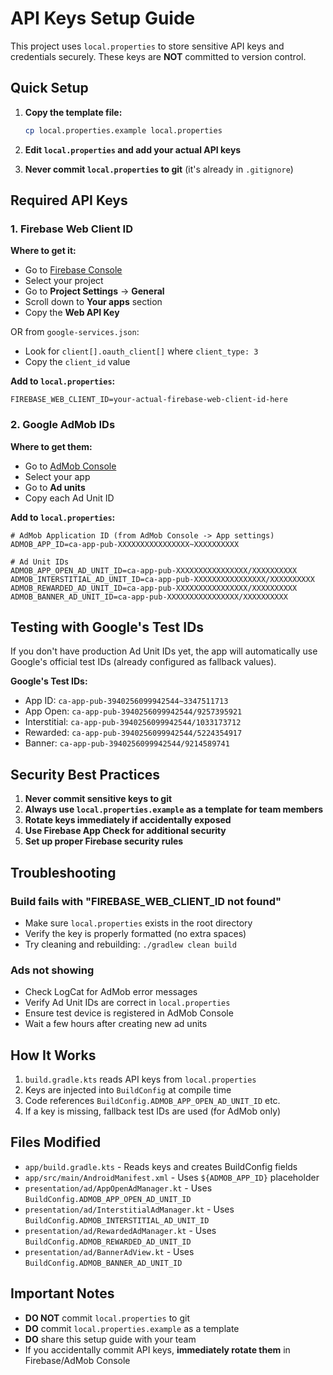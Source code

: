 # API Keys Setup Guide

This project uses `local.properties` to store sensitive API keys and credentials securely. These keys are **NOT** committed to version control.

## Quick Setup

1. **Copy the template file:**
   ```bash
   cp local.properties.example local.properties
   ```

2. **Edit `local.properties` and add your actual API keys**

3. **Never commit `local.properties` to git** (it's already in `.gitignore`)

## Required API Keys

### 1. Firebase Web Client ID

**Where to get it:**
- Go to [Firebase Console](https://console.firebase.google.com/)
- Select your project
- Go to **Project Settings** → **General**
- Scroll down to **Your apps** section
- Copy the **Web API Key**

OR from `google-services.json`:
- Look for `client[].oauth_client[]` where `client_type: 3`
- Copy the `client_id` value

**Add to `local.properties`:**
```properties
FIREBASE_WEB_CLIENT_ID=your-actual-firebase-web-client-id-here
```

### 2. Google AdMob IDs

**Where to get them:**
- Go to [AdMob Console](https://apps.admob.com/)
- Select your app
- Go to **Ad units**
- Copy each Ad Unit ID

**Add to `local.properties`:**
```properties
# AdMob Application ID (from AdMob Console -> App settings)
ADMOB_APP_ID=ca-app-pub-XXXXXXXXXXXXXXXX~XXXXXXXXXX

# Ad Unit IDs
ADMOB_APP_OPEN_AD_UNIT_ID=ca-app-pub-XXXXXXXXXXXXXXXX/XXXXXXXXXX
ADMOB_INTERSTITIAL_AD_UNIT_ID=ca-app-pub-XXXXXXXXXXXXXXXX/XXXXXXXXXX
ADMOB_REWARDED_AD_UNIT_ID=ca-app-pub-XXXXXXXXXXXXXXXX/XXXXXXXXXX
ADMOB_BANNER_AD_UNIT_ID=ca-app-pub-XXXXXXXXXXXXXXXX/XXXXXXXXXX
```

## Testing with Google's Test IDs

If you don't have production Ad Unit IDs yet, the app will automatically use Google's official test IDs (already configured as fallback values).

**Google's Test IDs:**
- App ID: `ca-app-pub-3940256099942544~3347511713`
- App Open: `ca-app-pub-3940256099942544/9257395921`
- Interstitial: `ca-app-pub-3940256099942544/1033173712`
- Rewarded: `ca-app-pub-3940256099942544/5224354917`
- Banner: `ca-app-pub-3940256099942544/9214589741`

## Security Best Practices

1. **Never commit sensitive keys to git**
2. **Always use `local.properties.example` as a template for team members**
3. **Rotate keys immediately if accidentally exposed**
4. **Use Firebase App Check for additional security**
5. **Set up proper Firebase security rules**

## Troubleshooting

### Build fails with "FIREBASE_WEB_CLIENT_ID not found"
- Make sure `local.properties` exists in the root directory
- Verify the key is properly formatted (no extra spaces)
- Try cleaning and rebuilding: `./gradlew clean build`

### Ads not showing
- Check LogCat for AdMob error messages
- Verify Ad Unit IDs are correct in `local.properties`
- Ensure test device is registered in AdMob Console
- Wait a few hours after creating new ad units

## How It Works

1. `build.gradle.kts` reads API keys from `local.properties`
2. Keys are injected into `BuildConfig` at compile time
3. Code references `BuildConfig.ADMOB_APP_OPEN_AD_UNIT_ID` etc.
4. If a key is missing, fallback test IDs are used (for AdMob only)

## Files Modified

- `app/build.gradle.kts` - Reads keys and creates BuildConfig fields
- `app/src/main/AndroidManifest.xml` - Uses `${ADMOB_APP_ID}` placeholder
- `presentation/ad/AppOpenAdManager.kt` - Uses `BuildConfig.ADMOB_APP_OPEN_AD_UNIT_ID`
- `presentation/ad/InterstitialAdManager.kt` - Uses `BuildConfig.ADMOB_INTERSTITIAL_AD_UNIT_ID`
- `presentation/ad/RewardedAdManager.kt` - Uses `BuildConfig.ADMOB_REWARDED_AD_UNIT_ID`
- `presentation/ad/BannerAdView.kt` - Uses `BuildConfig.ADMOB_BANNER_AD_UNIT_ID`

## Important Notes

- **DO NOT** commit `local.properties` to git
- **DO** commit `local.properties.example` as a template
- **DO** share this setup guide with your team
- If you accidentally commit API keys, **immediately rotate them** in Firebase/AdMob Console
